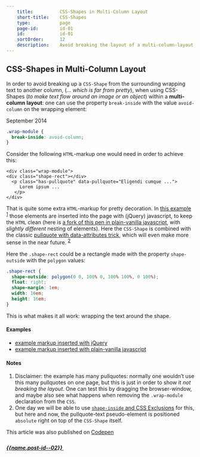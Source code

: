 ```yaml
---
    title:          CSS-Shapes in Multi-Column Layout
    short-title:    CSS-Shapes
    type:           page
    page-id:        id-01
    id:             id-01
    sortOrder:      12
    description:    Avoid breaking the layout of a multi-column-layout when using CSS-Shapes
---
```


## CSS-Shapes in Multi-Column Layout

<span class="dropcap">I</span>n order to avoid breaking up a `CSS-Shape` from the surrounding wrapping text to another column, (_... which is far from pretty_), when using CSS-Shapes (_to make text flow around an image or an object_) within a <strong>multi-column layout</strong>: one can use the property `break-inside` with the value `avoid-column` on the wrapping element:
<p class="publication-list__item__meta"><time datetime="2014-09-07">September 2014</time></p>

```css
.wrap-module {
  break-inside: avoid-column;
}
```

Consider the following `HTML`-markup one would need in order to achieve this:

```markup
<div class="wrap-module">
<div class="shape-rect"></div>
  <p class="has-pullquote" data-pullquote="Eligendi cumque ...">
     Lorem ipsum ...
   </p>
</div>
```

That is quite some extra `HTML`-markup for pretty decoration. In [this example](http://codepen.io/atelierbram/pen/Iujdi) <sup><a href="#note-1" class="sup-link" id="supLink1">1</a></sup> those elements are inserted into the page with (jQuery) javascript, to keep the `HTML` clean (here is [a fork of this pen in plain-vanilla javascript](http://codepen.io/atelierbram/pen/aoKus/), with _slightly different_ nesting of elements). Here the `CSS-Shape` is combined with the classic [pullquote with data-attributes trick](http://codepen.io/aarongustafson/pen/zxKdh), which will even make more sense in the near future. <sup><a href="#note-2" class="sup-link" id="supLink2">2</a></sup>

Here the `.shape-rect` could be a rectangle made with the property `shape-outside` with the `polygon` values:

```css
.shape-rect {
  shape-outside: polygon(0 0, 100% 0, 100% 100%, 0 100%);
  float: right;
  shape-margin: 1em;
  width: 16em;
  height: 16em;
}
```

This is what makes it all work: wrapping the text around the shape.

#### Examples
- [example markup inserted with jQuery](http://codepen.io/atelierbram/pen/Iujdi)
- [example markup inserted with plain-vanilla javascript](http://codepen.io/atelierbram/pen/aoKus/)

#### Notes
1. <span id="note-1">Disclaimer: the example has many pullquotes: normally one wouldn’t use this many pullquotes on one page, but this is just in order to show it _not breaking the layout_. One can test this by dragging the browser-window, and maybe also see what happens when removing the `.wrap-module` declaration from the `CSS`.</span>
1. <span id="note-2">One day we will be able to use [`shape-inside` and CSS Exclusions](http://alistapart.com/article/css-shapes-101#section8) for this, but here and now, the pullquote-text pseudo-element is positioned `absolute` right on top of the `CSS-Shape` itself.</span>

<span class="note">This article was also published on [Codepen](http://codepen.io/atelierbram/post/css-shapes-in-multi-column-layout)</span>

<div class="prevnext">
  <h5><a href="#!"></a></h5>
  <h5><a href="../{{url.post-id--02}}" rel="next">{{name.post-id--02}} <i class="icon icon-8 icon-arrow-right"><svg class="shape-icon" viewBox="0 0 8 12" width="10" height="15"><use xlink:href="#shape-arrow-point"></use></svg></i></a></h5>
</div>
